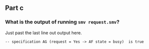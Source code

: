 ## Part c

### What is the output of running `smv request.smv`?

Just past the last line out output here.

`-- specification AG (request = Yes -> AF state = busy)  is true`
